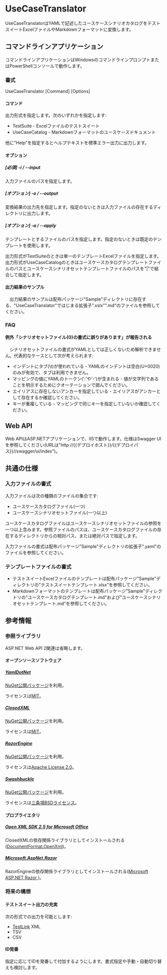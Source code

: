 UseCaseTranslator
=================

UseCaseTranslatorはYAMLで記述したユースケースシナリオカタログをテストスイートExcelファイルやMarkdownフォーマットに変換します。

コマンドラインアプリケーション
------------------------------

コマンドラインアプリケーションはWindowsのコマンドラインプロンプトまたはPowerShellコンソールで動作します。

### 書式

UseCaseTranslator [Command] [Options]

#### コマンド

出力形式を指定します。次のいずれかを指定します:

* TestSuite - Excelファイルのテストスイート
* UseCaseCatalog - Markdownフォーマットのユースケースドキュメント

他に"Help"を指定するとヘルプテキストを標準エラー出力に出力します。

#### オプション

##### [必須] -i / --input

入力ファイルのパスを指定します。

##### [オプション] -o / --output

変換結果の出力先を指定します。指定のないときは入力ファイルの存在するディレクトリに出力します。

##### [オプション] -a / --apply

テンプレートとするファイルのパスを指定します。指定のないときは既定のテンプレートを使用します。

出力形式がTestSuiteのときは単一のテンプレートExcelファイルを指定します。出力形式がUseCaseCatalogのときはユースケースカタログテンプレートファイルのパスとユースケースシナリオセットテンプレートファイルのパスを"|"で結合して指定します。

#### 出力結果のサンプル

　出力結果のサンプルは配布パッケージ"Sample"ディレクトリに存在する、"UseCaseTranslator"ではじまる拡張子".xslx"".md"のファイルを参照してください。

### FAQ

#### 例外「シナリオセットファイル{0}の書式に誤りがあります」が報告される

　シナリオセットファイルの書式がYAMLとしては正しくないため解析できません。代表的なケースとして次が考えられます:

* インデントにタブ(\t)が使われている - YAMLのインデントは空白(U+0020)のみが有効で、タブは利用できません。
* マッピングの値にYAMLのトークン(':'や'-')が含まれる - 値が文字列であることを明示するためにクオーテーションで囲んでください。
* エイリアスに存在しないアンカーを指定している - エイリアスがアンカーとして存在するか確認してください。
* キーが重複している - マッピングで同じキーを指定していないか確認してください。

Web API
-------

Web APIはASP.NETアプリケーションで、IISで動作します。仕様はSwagger UIを参照してください(URLは"http://{{デプロイホスト}}/{{デプロイパス}}//swagger/ui/index")。

共通の仕様
----------

### 入力ファイルの書式 

入力ファイルは次の種類のファイルの集合です:

* ユースケースカタログファイル(一つ)
* ユースケースシナリオセットファイル(一つ以上)

ユースケースカタログファイルはユースケースシナリオセットファイルの参照を一つ以上含みます。参照ファイルのパスは、ユースケースカタログファイルの存在するディレクトリからの相対パス、または絶対パスで指定します。

入力ファイルの書式は配布パッケージ"Sample"ディレクトリの拡張子".yaml"のファイルを参照してください。

### テンプレートファイルの書式 

* テストスイートExcelファイルのテンプレートは配布パッケージ"Sample"ディレクトリの"テストスイートテンプレート.xlsx"を参照してください。
* Markdownフォーマットのテンプレートは配布パッケージ"Sample"ディレクトリの"ユースケースカタログテンプレート.md"および"ユースケースシナリオセットテンプレート.md"を参照してください。

参考情報
--------

### 参照ライブラリ

ASP.NET Web API 2関連は省略します。

#### オープンソースソフトウェア

##### [YamlDotNet](http://aaubry.net/pages/yamldotnet.html)

[NuGet公開パッケージ](https://www.nuget.org/packages/YamlDotNet/)を利用。

ライセンスは[MIT](http://aaubry.net/pages/license.html)。

##### [ClosedXML](https://closedxml.codeplex.com/)

[NuGet公開パッケージ](https://www.nuget.org/packages/ClosedXML)を利用。

ライセンスは[MIT](https://closedxml.codeplex.com/license)。

##### [RazorEngine](https://github.com/Antaris/RazorEngine)

[NuGet公開パッケージ](https://www.nuget.org/packages/RazorEngine/)を利用。

ライセンスは[Apache License 2.0](https://github.com/Antaris/RazorEngine/blob/master/LICENSE.md)。

##### [Swashbuckle](https://github.com/domaindrivendev/Swashbuckle)

[NuGet公開パッケージ](https://www.nuget.org/packages/Swashbuckle)を利用。

ライセンスは[三条項BSDライセンス](https://github.com/domaindrivendev/Swashbuckle/blob/master/LICENSE)。

#### プロプライエタリ

##### [Open XML SDK 2.5 for Microsoft Office](https://www.microsoft.com/en-us/download/details.aspx?id=30425)

ClosedXMLの依存関係ライブラリとしてインストールされる([DocumentFormat.OpenXml](https://www.nuget.org/packages/DocumentFormat.OpenXml/))。

##### [Microsoft.AspNet.Razor](http://www.asp.net/web-pages)

RazorEngineの依存関係ライブラリとしてインストールされる([Microsoft ASP.NET Razor ](https://www.nuget.org/packages/Microsoft.AspNet.Razor/))。

### 将来の構想

#### テストスイート出力の充実

次の形式での出力を可能とします:

* [TestLink](http://testlink.org/) XML
* TSV
* CSV

#### ID発番

指定に応じてIDを発番して付加するようにします。書式指定や手動・自動切り替えも検討します。
